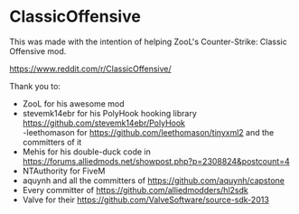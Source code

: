 # ClassicOffensive
This was made with the intention of helping ZooL's Counter-Strike: Classic Offensive mod.

https://www.reddit.com/r/ClassicOffensive/

Thank you to:
- ZooL for his awesome mod
- stevemk14ebr for his PolyHook hooking library https://github.com/stevemk14ebr/PolyHook	
-leethomason for https://github.com/leethomason/tinyxml2 and the committers of it
- Mehis for his double-duck code in https://forums.alliedmods.net/showpost.php?p=2308824&postcount=4
- NTAuthority for FiveM
- aquynh and all the committers of https://github.com/aquynh/capstone
- Every committer of https://github.com/alliedmodders/hl2sdk
- Valve for their https://github.com/ValveSoftware/source-sdk-2013
